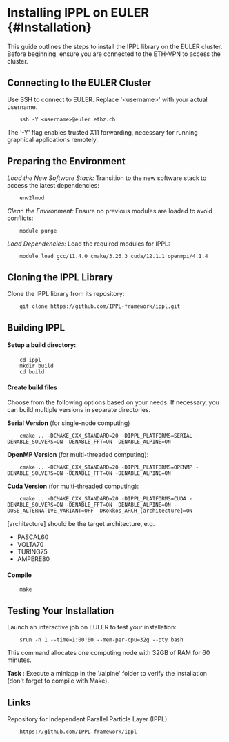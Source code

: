 # Installing IPPL on EULER {#Installation}

This guide outlines the steps to install the IPPL library on the EULER cluster. Before beginning, ensure you are connected to the ETH-VPN to access the cluster. 

## Connecting to the EULER Cluster 
 
Use SSH to connect to EULER. Replace '\<username\>' with your actual username. 

        ssh -Y <username>@euler.ethz.ch

The '-Y' flag enables trusted X11 forwarding, necessary for running graphical applications remotely. 

## Preparing the Environment 

_Load the New Software Stack:_ Transition to the new software stack to access the latest dependencies: 

        env2lmod

_Clean the Environment:_ Ensure no previous modules are loaded to avoid conflicts:
    
        module purge

_Load Dependencies:_ Load the required modules for IPPL:
    
        module load gcc/11.4.0 cmake/3.26.3 cuda/12.1.1 openmpi/4.1.4 

## Cloning the IPPL Library

Clone the IPPL library from its repository:

        git clone https://github.com/IPPL-framework/ippl.git

## Building IPPL

#### Setup a build directory:

        cd ippl
        mkdir build
        cd build

#### Create build files

Choose from the following options based on your needs. If necessary, you can build multiple versions in separate directories.

**Serial Version** (for single-node computing)
        
        cmake .. -DCMAKE_CXX_STANDARD=20 -DIPPL_PLATFORMS=SERIAL -DENABLE_SOLVERS=ON -DENABLE_FFT=ON -DENABLE_ALPINE=ON

**OpenMP Version** (for multi-threaded computing):
        
        cmake .. -DCMAKE_CXX_STANDARD=20 -DIPPL_PLATFORMS=OPENMP -DENABLE_SOLVERS=ON -DENABLE_FFT=ON -DENABLE_ALPINE=ON

**Cuda Version** (for multi-threaded computing):
        
        cmake .. -DCMAKE_CXX_STANDARD=20 -DIPPL_PLATFORMS=CUDA -DENABLE_SOLVERS=ON -DENABLE_FFT=ON -DENABLE_ALPINE=ON -DUSE_ALTERNATIVE_VARIANT=OFF -DKokkos_ARCH_[architecture]=ON

[architecture] should be the target architecture, e.g.

- PASCAL60
- VOLTA70
- TURING75
- AMPERE80


#### Compile
        
        make

## Testing Your Installation

Launch an interactive job on EULER to test your installation:

        srun -n 1 --time=1:00:00 --mem-per-cpu=32g --pty bash

This command allocates one computing node with 32GB of RAM for 60 minutes.

**Task** : Execute a miniapp in the '/alpine' folder to verify the installation (don't forget to compile with Make).


## Links

Repository for Independent Parallel Particle Layer (IPPL)
        
        https://github.com/IPPL-framework/ippl